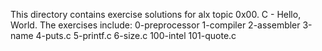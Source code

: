 This directory contains exercise solutions for alx topic 0x00. C - Hello, World.
The exercises include:
0-preprocessor
1-compiler
2-assembler
3-name
4-puts.c
5-printf.c
6-size.c
100-intel
101-quote.c
